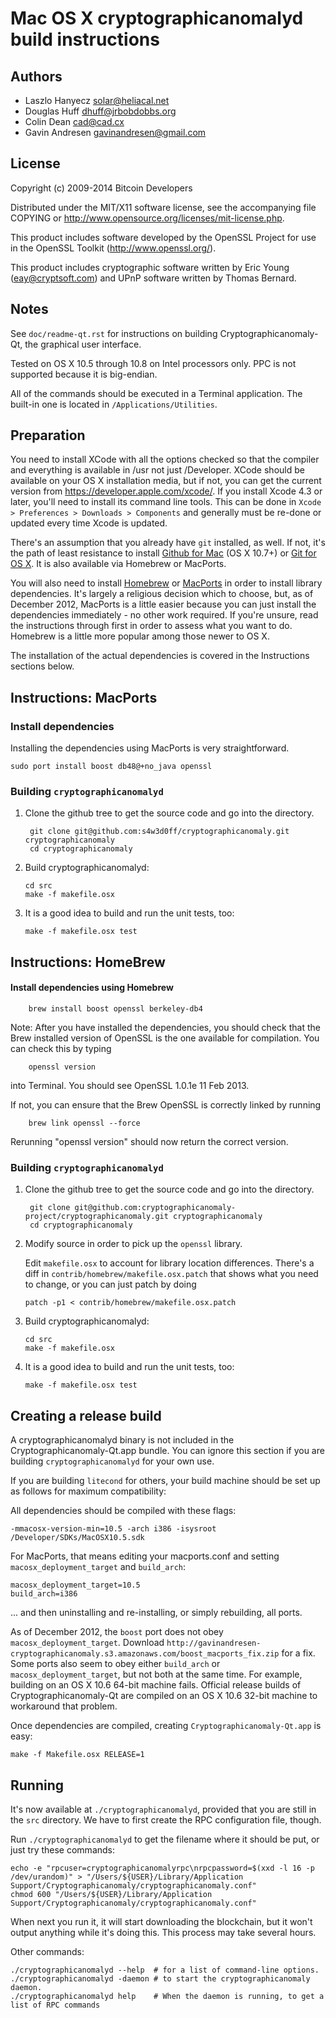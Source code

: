 Mac OS X cryptographicanomalyd build instructions
====================================

Authors
-------

* Laszlo Hanyecz <solar@heliacal.net>
* Douglas Huff <dhuff@jrbobdobbs.org>
* Colin Dean <cad@cad.cx>
* Gavin Andresen <gavinandresen@gmail.com>

License
-------

Copyright (c) 2009-2014 Bitcoin Developers

Distributed under the MIT/X11 software license, see the accompanying
file COPYING or http://www.opensource.org/licenses/mit-license.php.

This product includes software developed by the OpenSSL Project for use in
the OpenSSL Toolkit (http://www.openssl.org/).

This product includes cryptographic software written by
Eric Young (eay@cryptsoft.com) and UPnP software written by Thomas Bernard.

Notes
-----

See `doc/readme-qt.rst` for instructions on building Cryptographicanomaly-Qt, the
graphical user interface.

Tested on OS X 10.5 through 10.8 on Intel processors only. PPC is not
supported because it is big-endian.

All of the commands should be executed in a Terminal application. The
built-in one is located in `/Applications/Utilities`.

Preparation
-----------

You need to install XCode with all the options checked so that the compiler
and everything is available in /usr not just /Developer. XCode should be
available on your OS X installation media, but if not, you can get the
current version from https://developer.apple.com/xcode/. If you install
Xcode 4.3 or later, you'll need to install its command line tools. This can
be done in `Xcode > Preferences > Downloads > Components` and generally must
be re-done or updated every time Xcode is updated.

There's an assumption that you already have `git` installed, as well. If
not, it's the path of least resistance to install [Github for Mac](https://mac.github.com/)
(OS X 10.7+) or
[Git for OS X](https://code.google.com/p/git-osx-installer/). It is also
available via Homebrew or MacPorts.

You will also need to install [Homebrew](http://mxcl.github.io/homebrew/)
or [MacPorts](https://www.macports.org/) in order to install library
dependencies. It's largely a religious decision which to choose, but, as of
December 2012, MacPorts is a little easier because you can just install the
dependencies immediately - no other work required. If you're unsure, read
the instructions through first in order to assess what you want to do.
Homebrew is a little more popular among those newer to OS X.

The installation of the actual dependencies is covered in the Instructions
sections below.

Instructions: MacPorts
----------------------

### Install dependencies

Installing the dependencies using MacPorts is very straightforward.

    sudo port install boost db48@+no_java openssl

### Building `cryptographicanomalyd`

1. Clone the github tree to get the source code and go into the directory.

        git clone git@github.com:s4w3d0ff/cryptographicanomaly.git cryptographicanomaly
        cd cryptographicanomaly

2.  Build cryptographicanomalyd:

        cd src
        make -f makefile.osx

3.  It is a good idea to build and run the unit tests, too:

        make -f makefile.osx test

Instructions: HomeBrew
----------------------

#### Install dependencies using Homebrew

        brew install boost openssl berkeley-db4

Note: After you have installed the dependencies, you should check that the Brew installed version of OpenSSL is the one available for compilation. You can check this by typing

        openssl version

into Terminal. You should see OpenSSL 1.0.1e 11 Feb 2013.

If not, you can ensure that the Brew OpenSSL is correctly linked by running

        brew link openssl --force

Rerunning "openssl version" should now return the correct version.

### Building `cryptographicanomalyd`

1. Clone the github tree to get the source code and go into the directory.

        git clone git@github.com:cryptographicanomaly-project/cryptographicanomaly.git cryptographicanomaly
        cd cryptographicanomaly

2.  Modify source in order to pick up the `openssl` library.

    Edit `makefile.osx` to account for library location differences. There's a
    diff in `contrib/homebrew/makefile.osx.patch` that shows what you need to
    change, or you can just patch by doing

        patch -p1 < contrib/homebrew/makefile.osx.patch

3.  Build cryptographicanomalyd:

        cd src
        make -f makefile.osx

4.  It is a good idea to build and run the unit tests, too:

        make -f makefile.osx test

Creating a release build
------------------------

A cryptographicanomalyd binary is not included in the Cryptographicanomaly-Qt.app bundle. You can ignore
this section if you are building `cryptographicanomalyd` for your own use.

If you are building `litecond` for others, your build machine should be set up
as follows for maximum compatibility:

All dependencies should be compiled with these flags:

    -mmacosx-version-min=10.5 -arch i386 -isysroot /Developer/SDKs/MacOSX10.5.sdk

For MacPorts, that means editing your macports.conf and setting
`macosx_deployment_target` and `build_arch`:

    macosx_deployment_target=10.5
    build_arch=i386

... and then uninstalling and re-installing, or simply rebuilding, all ports.

As of December 2012, the `boost` port does not obey `macosx_deployment_target`.
Download `http://gavinandresen-cryptographicanomaly.s3.amazonaws.com/boost_macports_fix.zip`
for a fix. Some ports also seem to obey either `build_arch` or
`macosx_deployment_target`, but not both at the same time. For example, building
on an OS X 10.6 64-bit machine fails. Official release builds of Cryptographicanomaly-Qt are
compiled on an OS X 10.6 32-bit machine to workaround that problem.

Once dependencies are compiled, creating `Cryptographicanomaly-Qt.app` is easy:

    make -f Makefile.osx RELEASE=1

Running
-------

It's now available at `./cryptographicanomalyd`, provided that you are still in the `src`
directory. We have to first create the RPC configuration file, though.

Run `./cryptographicanomalyd` to get the filename where it should be put, or just try these
commands:

    echo -e "rpcuser=cryptographicanomalyrpc\nrpcpassword=$(xxd -l 16 -p /dev/urandom)" > "/Users/${USER}/Library/Application Support/Cryptographicanomaly/cryptographicanomaly.conf"
    chmod 600 "/Users/${USER}/Library/Application Support/Cryptographicanomaly/cryptographicanomaly.conf"

When next you run it, it will start downloading the blockchain, but it won't
output anything while it's doing this. This process may take several hours.

Other commands:

    ./cryptographicanomalyd --help  # for a list of command-line options.
    ./cryptographicanomalyd -daemon # to start the cryptographicanomaly daemon.
    ./cryptographicanomalyd help    # When the daemon is running, to get a list of RPC commands
